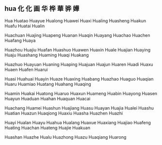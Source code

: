 hua  化 化 画 华 桦 華 骅 嬅
---

Hua Huatao Huayue Hualong Huawei Huaxi Hualing Huasheng Huakun Huafu Huatai Hualin

Huachuan Huajing Huapeng Huanan Huaqin Huayang Huachao Huachen Huafang Huaya

Huazhou Huajiu Huafan Huashuo Huawen Huaxin Huale Huajian Huaying Huaju Huashang Huaming Huaqi Huakang 

Huazhuo Huayuan Huaning Huaping Huajuan Huajun Huaren Huadi Huaxu Huaen Huafen Huarui 

Huasi Huahuai Huayin Huaze Huaxing Huabang Huazhao Huaguo Huaqian Huaru Huamiao Huatang Huahang Huaqing

Huamin Huakai Huatong Huaruo Huaxun Huameng Huabin Huayong Huasen Huayun Huaduan Huahan Huaquan Huacai 

Huachang Huamei Huashun Huajiang Huasu Huayan Huajia Hualei Huashu Huatian Huazun Huaqiong Huaxiu Huasha Huazhen Huazhi 

Huayi Hualan Huayu Huahua Hualang Huaxue Huaxiang Huajiao Huafeng Huating Huachan Huateng Huajie Huakuan

Huashan Huazhe Hualu Huazhong Huazu Huaqiang Huarong
